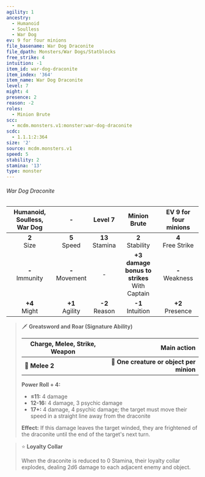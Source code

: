 ```yaml
---
agility: 1
ancestry:
  - Humanoid
  - Soulless
  - War Dog
ev: 9 for four minions
file_basename: War Dog Draconite
file_dpath: Monsters/War Dogs/Statblocks
free_strike: 4
intuition: -1
item_id: war-dog-draconite
item_index: '364'
item_name: War Dog Draconite
level: 7
might: 4
presence: 2
reason: -2
roles:
  - Minion Brute
scc:
  - mcdm.monsters.v1:monster:war-dog-draconite
scdc:
  - 1.1.1:2:364
size: '2'
source: mcdm.monsters.v1
speed: 5
stability: 2
stamina: '13'
type: monster
---
```


###### War Dog Draconite

| Humanoid, Soulless, War Dog |          -          |       Level 7       |                   Minion Brute                   | EV 9 for four minions  |
| :-------------------------: | :-----------------: | :-----------------: | :----------------------------------------------: | :--------------------: |
|       **2**<br/> Size       |  **5**<br/> Speed   | **13**<br/> Stamina |               **2**<br/> Stability               | **4**<br/> Free Strike |
|     **-**<br/> Immunity     | **-**<br/> Movement |          -          | **+3 damage bonus to strikes**<br/> With Captain |  **-**<br/> Weakness   |
|      **+4**<br/> Might      | **+1**<br/> Agility | **-2**<br/> Reason  |              **-1**<br/> Intuition               |  **+2**<br/> Presence  |

<!-- -->
> 🗡 **Greatsword and Roar (Signature Ability)**
>
> | **Charge, Melee, Strike, Weapon** |                          **Main action** |
> | --------------------------------- | ---------------------------------------: |
> | **📏 Melee 2**                    | **🎯 One creature or object per minion** |
>
> **Power Roll + 4:**
>
> - **≤11:** 4 damage
> - **12-16:** 4 damage, 3 psychic damage
> - **17+:** 4 damage, 4 psychic damage; the target must move their speed in a straight line away from the draconite
>
> **Effect:** If this damage leaves the target winded, they are frightened of the draconite until the end of the target's next turn.

<!-- -->
> ⭐️ **Loyalty Collar**
>
> When the draconite is reduced to 0 Stamina, their loyalty collar explodes, dealing 2d6 damage to each adjacent enemy and object.
